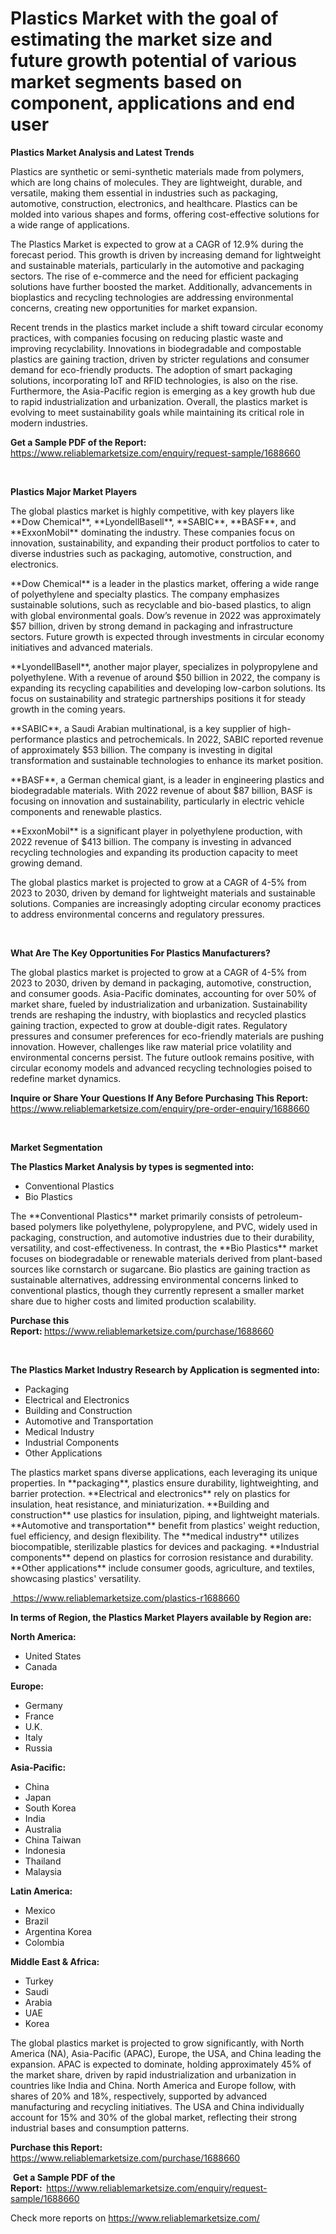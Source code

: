 <p><h1>Plastics Market with the goal of estimating the market size and future growth potential of various market segments based on component, applications and end user</h1></p><p><strong>Plastics Market Analysis and Latest Trends</strong></p>
<p><p>Plastics are synthetic or semi-synthetic materials made from polymers, which are long chains of molecules. They are lightweight, durable, and versatile, making them essential in industries such as packaging, automotive, construction, electronics, and healthcare. Plastics can be molded into various shapes and forms, offering cost-effective solutions for a wide range of applications.</p><p>The Plastics Market is expected to grow at a CAGR of 12.9% during the forecast period. This growth is driven by increasing demand for lightweight and sustainable materials, particularly in the automotive and packaging sectors. The rise of e-commerce and the need for efficient packaging solutions have further boosted the market. Additionally, advancements in bioplastics and recycling technologies are addressing environmental concerns, creating new opportunities for market expansion.</p><p>Recent trends in the plastics market include a shift toward circular economy practices, with companies focusing on reducing plastic waste and improving recyclability. Innovations in biodegradable and compostable plastics are gaining traction, driven by stricter regulations and consumer demand for eco-friendly products. The adoption of smart packaging solutions, incorporating IoT and RFID technologies, is also on the rise. Furthermore, the Asia-Pacific region is emerging as a key growth hub due to rapid industrialization and urbanization. Overall, the plastics market is evolving to meet sustainability goals while maintaining its critical role in modern industries.</p></p>
<p><strong>Get a Sample PDF of the Report:&nbsp;</strong> <a href="https://www.reliablemarketsize.com/enquiry/request-sample/1688660?utm_campaign=2193&utm_medium=2&utm_source=Github&utm_content=ia&utm_term=26012025&utm_id=plastics">https://www.reliablemarketsize.com/enquiry/request-sample/1688660</a></p>
<p>&nbsp;</p>
<p><strong>Plastics Major Market Players</strong></p>
<p><p>The global plastics market is highly competitive, with key players like **Dow Chemical**, **LyondellBasell**, **SABIC**, **BASF**, and **ExxonMobil** dominating the industry. These companies focus on innovation, sustainability, and expanding their product portfolios to cater to diverse industries such as packaging, automotive, construction, and electronics.</p><p>**Dow Chemical** is a leader in the plastics market, offering a wide range of polyethylene and specialty plastics. The company emphasizes sustainable solutions, such as recyclable and bio-based plastics, to align with global environmental goals. Dow’s revenue in 2022 was approximately $57 billion, driven by strong demand in packaging and infrastructure sectors. Future growth is expected through investments in circular economy initiatives and advanced materials.</p><p>**LyondellBasell**, another major player, specializes in polypropylene and polyethylene. With a revenue of around $50 billion in 2022, the company is expanding its recycling capabilities and developing low-carbon solutions. Its focus on sustainability and strategic partnerships positions it for steady growth in the coming years.</p><p>**SABIC**, a Saudi Arabian multinational, is a key supplier of high-performance plastics and petrochemicals. In 2022, SABIC reported revenue of approximately $53 billion. The company is investing in digital transformation and sustainable technologies to enhance its market position.</p><p>**BASF**, a German chemical giant, is a leader in engineering plastics and biodegradable materials. With 2022 revenue of about $87 billion, BASF is focusing on innovation and sustainability, particularly in electric vehicle components and renewable plastics.</p><p>**ExxonMobil** is a significant player in polyethylene production, with 2022 revenue of $413 billion. The company is investing in advanced recycling technologies and expanding its production capacity to meet growing demand.</p><p>The global plastics market is projected to grow at a CAGR of 4-5% from 2023 to 2030, driven by demand for lightweight materials and sustainable solutions. Companies are increasingly adopting circular economy practices to address environmental concerns and regulatory pressures.</p></p>
<p>&nbsp;</p>
<p><strong>What Are The Key Opportunities For Plastics Manufacturers?</strong></p>
<p><p>The global plastics market is projected to grow at a CAGR of 4-5% from 2023 to 2030, driven by demand in packaging, automotive, construction, and consumer goods. Asia-Pacific dominates, accounting for over 50% of market share, fueled by industrialization and urbanization. Sustainability trends are reshaping the industry, with bioplastics and recycled plastics gaining traction, expected to grow at double-digit rates. Regulatory pressures and consumer preferences for eco-friendly materials are pushing innovation. However, challenges like raw material price volatility and environmental concerns persist. The future outlook remains positive, with circular economy models and advanced recycling technologies poised to redefine market dynamics.</p></p>
<p><strong>Inquire or Share Your Questions If Any Before Purchasing This Report:</strong> <a href="https://www.reliablemarketsize.com/enquiry/pre-order-enquiry/1688660?utm_campaign=2193&utm_medium=2&utm_source=Github&utm_content=ia&utm_term=26012025&utm_id=plastics">https://www.reliablemarketsize.com/enquiry/pre-order-enquiry/1688660</a></p>
<p>&nbsp;</p>
<p><strong>Market Segmentation</strong></p>
<p><strong>The Plastics Market Analysis by types is segmented into:</strong></p>
<p><ul><li>Conventional Plastics</li><li>Bio Plastics</li></ul></p>
<p><p>The **Conventional Plastics** market primarily consists of petroleum-based polymers like polyethylene, polypropylene, and PVC, widely used in packaging, construction, and automotive industries due to their durability, versatility, and cost-effectiveness. In contrast, the **Bio Plastics** market focuses on biodegradable or renewable materials derived from plant-based sources like cornstarch or sugarcane. Bio plastics are gaining traction as sustainable alternatives, addressing environmental concerns linked to conventional plastics, though they currently represent a smaller market share due to higher costs and limited production scalability.</p></p>
<p><strong>Purchase this Report:&nbsp;</strong><a href="https://www.reliablemarketsize.com/purchase/1688660?utm_campaign=2193&utm_medium=2&utm_source=Github&utm_content=ia&utm_term=26012025&utm_id=plastics">https://www.reliablemarketsize.com/purchase/1688660</a></p>
<p>&nbsp;</p>
<p><strong>The Plastics Market Industry Research by Application is segmented into:</strong></p>
<p><ul><li>Packaging</li><li>Electrical and Electronics</li><li>Building and Construction</li><li>Automotive and Transportation</li><li>Medical Industry</li><li>Industrial Components</li><li>Other Applications</li></ul></p>
<p><p>The plastics market spans diverse applications, each leveraging its unique properties. In **packaging**, plastics ensure durability, lightweighting, and barrier protection. **Electrical and electronics** rely on plastics for insulation, heat resistance, and miniaturization. **Building and construction** use plastics for insulation, piping, and lightweight materials. **Automotive and transportation** benefit from plastics' weight reduction, fuel efficiency, and design flexibility. The **medical industry** utilizes biocompatible, sterilizable plastics for devices and packaging. **Industrial components** depend on plastics for corrosion resistance and durability. **Other applications** include consumer goods, agriculture, and textiles, showcasing plastics' versatility.</p></p>
<p><a href="https://www.reliablemarketsize.com/plastics-r1688660?utm_campaign=2193&utm_medium=2&utm_source=Github&utm_content=ia&utm_term=26012025&utm_id=plastics">&nbsp;https://www.reliablemarketsize.com/plastics-r1688660</a></p>
<p><strong>In terms of Region, the Plastics Market Players available by Region are:</strong></p>
<p>
    <p> <strong> North America: </strong>
        <ul>
            <li>United States</li>
            <li>Canada</li>
        </ul>
        </p> 
    <p> <strong> Europe: </strong>
        <ul>
            <li>Germany</li>
            <li>France</li>
            <li>U.K.</li>
            <li>Italy</li>
            <li>Russia</li>
        </ul>
        </p> 
    <p> <strong> Asia-Pacific: </strong>
        <ul>
            <li>China</li>
            <li>Japan</li>
            <li>South Korea</li>
            <li>India</li>
            <li>Australia</li>
            <li>China Taiwan</li>
            <li>Indonesia</li>
            <li>Thailand</li>
            <li>Malaysia</li>
        </ul>
        </p> 
    <p> <strong> Latin America: </strong>
        <ul>
            <li>Mexico</li>
            <li>Brazil</li>
            <li>Argentina Korea</li>
            <li>Colombia</li>
        </ul>
        </p> 
    <p> <strong> Middle East & Africa: </strong>
        <ul>
            <li>Turkey</li>
            <li>Saudi</li>
            <li>Arabia</li>
            <li>UAE</li>
            <li>Korea</li>
        </ul>
    </p>
    </p>
<p><p>The global plastics market is projected to grow significantly, with North America (NA), Asia-Pacific (APAC), Europe, the USA, and China leading the expansion. APAC is expected to dominate, holding approximately 45% of the market share, driven by rapid industrialization and urbanization in countries like India and China. North America and Europe follow, with shares of 20% and 18%, respectively, supported by advanced manufacturing and recycling initiatives. The USA and China individually account for 15% and 30% of the global market, reflecting their strong industrial bases and consumption patterns.</p></p>
<p><strong>Purchase this Report: </strong><a href="https://www.reliablemarketsize.com/purchase/1688660?utm_campaign=2193&utm_medium=2&utm_source=Github&utm_content=ia&utm_term=26012025&utm_id=plastics">https://www.reliablemarketsize.com/purchase/1688660</a></p>
<p>&nbsp;<strong>Get a Sample PDF of the Report:&nbsp;&nbsp;</strong><a href="https://www.reliablemarketsize.com/enquiry/request-sample/1688660?utm_campaign=2193&utm_medium=2&utm_source=Github&utm_content=ia&utm_term=26012025&utm_id=plastics">https://www.reliablemarketsize.com/enquiry/request-sample/1688660</a></p>
<p><strong></strong></p>
<p>Check more reports on <a href="https://www.reliablemarketsize.com/?utm_campaign=2193&utm_medium=2&utm_source=Github&utm_content=ia&utm_term=26012025&utm_id=plastics">https://www.reliablemarketsize.com/</a></p>